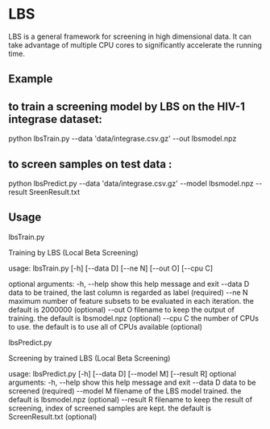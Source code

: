 # LBS

LBS is a general framework for screening in high dimensional data. It can take advantage of multiple CPU cores to significantly accelerate the running time.


## Example

## to train a screening model by LBS on the HIV-1 integrase dataset:

python lbsTrain.py --data 'data/integrase.csv.gz' --out lbsmodel.npz


## to screen samples on test data :

python lbsPredict.py --data 'data/integrase.csv.gz' --model lbsmodel.npz --result SreenResult.txt


## Usage

lbsTrain.py

Training by LBS (Local Beta Screening)

usage: lbsTrain.py [-h] [--data D] [--ne N] [--out O] [--cpu C]

optional arguments:
  -h, --help  show this help message and exit
  --data D    data to be trained, the last column is regarded as label
              (required)
  --ne N      maximum number of feature subsets to be evaluated in each
              iteration. the default is 2000000 (optional)
  --out O     filename to keep the output of training. the default is
              lbsmodel.npz (optional)
  --cpu C     the number of CPUs to use. the default is to use all of CPUs
              available (optional)


lbsPredict.py

Screening by trained LBS (Local Beta Screening)

usage: lbsPredict.py [-h] [--data D] [--model M] [--result R]
optional arguments:
  -h, --help  show this help message and exit
  --data D    data to be screened (required)
  --model M   filename of the LBS model trained. the default is lbsmodel.npz
              (optional)
  --result R  filename to keep the result of screening, index of screened
              samples are kept. the default is ScreenResult.txt (optional)

